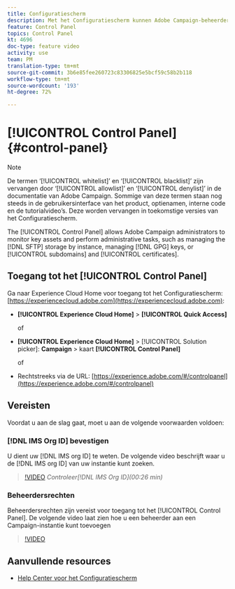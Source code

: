 ```yaml
---
title: Configuratiescherm
description: Met het Configuratiescherm kunnen Adobe Campaign-beheerders belangrijke elementen controleren en beheertaken uitvoeren, zoals het beheren van de SFTP-opslag per instantie, het beheren van GPG-sleutels of subdomeinen en certificaten.
feature: Control Panel
topics: Control Panel
kt: 4696
doc-type: feature video
activity: use
team: PM
translation-type: tm+mt
source-git-commit: 3b6e85fee260723c83306825e5bcf59c58b2b118
workflow-type: tm+mt
source-wordcount: '193'
ht-degree: 72%

---
```



# [!UICONTROL Control Panel] {#control-panel}

>[!NOTE]
>
>De termen ‘[!UICONTROL whitelist]’ en ‘[!UICONTROL blacklist]’ zijn vervangen door ‘[!UICONTROL allowlist]’ en ‘[!UICONTROL denylist]’ in de documentatie van Adobe Campaign. Sommige van deze termen staan nog steeds in de gebruikersinterface van het product, optienamen, interne code en de tutorialvideo’s. Deze worden vervangen in toekomstige versies van het Configuratiescherm.

The [!UICONTROL Control Panel] allows Adobe Campaign administrators to monitor key assets and perform administrative tasks, such as managing the [!DNL SFTP] storage by instance, managing [!DNL GPG] keys, or [!UICONTROL subdomains] and [!UICONTROL certificates].

## Toegang tot het [!UICONTROL Control Panel]

Ga naar Experience Cloud Home voor toegang tot het Configuratiescherm: [https://experiencecloud.adobe.com](https://experiencecloud.adobe.com):

* **[!UICONTROL Experience Cloud Home]** > **[!UICONTROL Quick Access]**

   of
* **[!UICONTROL Experience Cloud Home]**  > [!UICONTROL Solution picker]: **Campaign** > kaart **[!UICONTROL Control Panel]**

   of

* Rechtstreeks via de URL: [https://experience.adobe.com/#/controlpanel](https://experience.adobe.com/#/controlpanel)

## Vereisten

Voordat u aan de slag gaat, moet u aan de volgende voorwaarden voldoen:

### [!DNL IMS Org ID] bevestigen

U dient uw [!DNL IMS org ID] te weten. De volgende video beschrijft waar u de [!DNL IMS org ID] van uw instantie kunt zoeken.

>[!VIDEO](https://video.tv.adobe.com/v/27183?quality=12)
*Controleer[!DNL IMS Org ID](00:26 min)*

### Beheerdersrechten

Beheerdersrechten zijn vereist voor toegang tot het [!UICONTROL Control Panel].
De volgende video laat zien hoe u een beheerder aan een Campaign-instantie kunt toevoegen

>[!VIDEO](https://video.tv.adobe.com/v/27147?quality=12)

## Aanvullende resources

* [Help Center voor het Configuratiescherm](https://docs.adobe.com/content/help/nl-NL/control-panel/using/control-panel-home.html)


